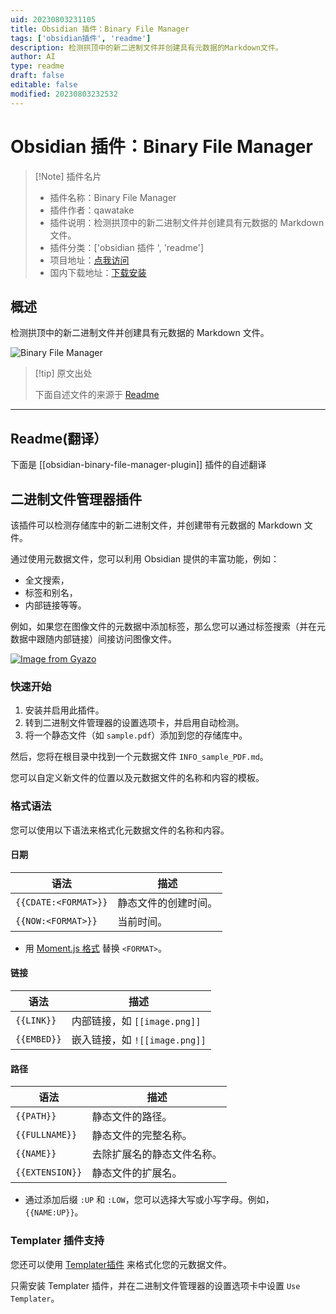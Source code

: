 ```yaml
---
uid: 20230803231105
title: Obsidian 插件：Binary File Manager
tags: ['obsidian插件', 'readme']
description: 检测拱顶中的新二进制文件并创建具有元数据的Markdown文件。
author: AI
type: readme
draft: false
editable: false
modified: 20230803232532
---
```


# Obsidian 插件：Binary File Manager

> [!Note] 插件名片
> - 插件名称：Binary File Manager
> - 插件作者：qawatake
> - 插件说明：检测拱顶中的新二进制文件并创建具有元数据的 Markdown 文件。
> - 插件分类：['obsidian 插件 ', 'readme']
> - 项目地址：[点我访问](https://github.com/qawatake/obsidian-binary-file-manager-plugin)
> - 国内下载地址：[下载安装](https://pkmer.cn/products/plugin/pluginMarket/?obsidian-binary-file-manager-plugin)

## 概述

检测拱顶中的新二进制文件并创建具有元数据的 Markdown 文件。

![Binary File Manager](https://cdn.pkmer.cn/covers/obsidian-binary-file-manager-plugin_new.gif!pkmer)

> [!tip] 原文出处
>
>下面自述文件的来源于 [Readme](https://ghproxy.net/https://raw.githubusercontent.com/qawatake/obsidian-binary-file-manager-plugin/main/README.md)
>

---

## Readme(翻译）

下面是 [[obsidian-binary-file-manager-plugin]] 插件的自述翻译

## 二进制文件管理器插件

该插件可以检测存储库中的新二进制文件，并创建带有元数据的 Markdown 文件。

通过使用元数据文件，您可以利用 Obsidian 提供的丰富功能，例如：

- 全文搜索，
- 标签和别名，
- 内部链接等等。

例如，如果您在图像文件的元数据中添加标签，那么您可以通过标签搜索（并在元数据中跟随内部链接）间接访问图像文件。

[![Image from Gyazo](https://i.gyazo.com/6c46d863e4c31d0815bcf027fdb48f92.gif)](https://gyazo.com/6c46d863e4c31d0815bcf027fdb48f92)

### 快速开始

1. 安装并启用此插件。
2. 转到二进制文件管理器的设置选项卡，并启用自动检测。
3. 将一个静态文件（如 `sample.pdf`）添加到您的存储库中。

然后，您将在根目录中找到一个元数据文件 `INFO_sample_PDF.md`。

您可以自定义新文件的位置以及元数据文件的名称和内容的模板。

### 格式语法

您可以使用以下语法来格式化元数据文件的名称和内容。

#### 日期

| 语法 | 描述 |
| -- | -- |
| `{{CDATE:<FORMAT>}}` | 静态文件的创建时间。 |
| `{{NOW:<FORMAT>}}` | 当前时间。 |

- 用 [Moment.js 格式](https://momentjs.com/docs/#/displaying/format/) 替换 `<FORMAT>`。

#### 链接

| 语法 | 描述 |
| -- | -- |
| `{{LINK}}` | 内部链接，如 `[[image.png]]` |
| `{{EMBED}}` | 嵌入链接，如 `![[image.png]]` |

#### 路径

| 语法 | 描述 |
| -- | -- |
| `{{PATH}}` | 静态文件的路径。 |
| `{{FULLNAME}}` | 静态文件的完整名称。 |
| `{{NAME}}` | 去除扩展名的静态文件名称。 |
| `{{EXTENSION}}` | 静态文件的扩展名。 |

- 通过添加后缀 `:UP` 和 `:LOW`，您可以选择大写或小写字母。例如，`{{NAME:UP}}`。

### Templater 插件支持

您还可以使用 [Templater插件](https://github.com/SilentVoid13/Templater) 来格式化您的元数据文件。

只需安装 Templater 插件，并在二进制文件管理器的设置选项卡中设置 `Use Templater`。
